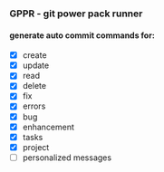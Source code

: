 ### GPPR - git power pack runner

#### generate auto commit commands for:

- [x] create
- [x] update
- [x] read
- [x] delete
- [x] fix
- [x] errors
- [x] bug
- [x] enhancement
- [x] tasks
- [x] project 
- [ ] personalized messages